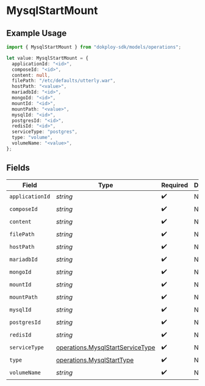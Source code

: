 # MysqlStartMount

## Example Usage

```typescript
import { MysqlStartMount } from "dokploy-sdk/models/operations";

let value: MysqlStartMount = {
  applicationId: "<id>",
  composeId: "<id>",
  content: null,
  filePath: "/etc/defaults/utterly.war",
  hostPath: "<value>",
  mariadbId: "<id>",
  mongoId: "<id>",
  mountId: "<id>",
  mountPath: "<value>",
  mysqlId: "<id>",
  postgresId: "<id>",
  redisId: "<id>",
  serviceType: "postgres",
  type: "volume",
  volumeName: "<value>",
};
```

## Fields

| Field                                                                                | Type                                                                                 | Required                                                                             | Description                                                                          |
| ------------------------------------------------------------------------------------ | ------------------------------------------------------------------------------------ | ------------------------------------------------------------------------------------ | ------------------------------------------------------------------------------------ |
| `applicationId`                                                                      | *string*                                                                             | :heavy_check_mark:                                                                   | N/A                                                                                  |
| `composeId`                                                                          | *string*                                                                             | :heavy_check_mark:                                                                   | N/A                                                                                  |
| `content`                                                                            | *string*                                                                             | :heavy_check_mark:                                                                   | N/A                                                                                  |
| `filePath`                                                                           | *string*                                                                             | :heavy_check_mark:                                                                   | N/A                                                                                  |
| `hostPath`                                                                           | *string*                                                                             | :heavy_check_mark:                                                                   | N/A                                                                                  |
| `mariadbId`                                                                          | *string*                                                                             | :heavy_check_mark:                                                                   | N/A                                                                                  |
| `mongoId`                                                                            | *string*                                                                             | :heavy_check_mark:                                                                   | N/A                                                                                  |
| `mountId`                                                                            | *string*                                                                             | :heavy_check_mark:                                                                   | N/A                                                                                  |
| `mountPath`                                                                          | *string*                                                                             | :heavy_check_mark:                                                                   | N/A                                                                                  |
| `mysqlId`                                                                            | *string*                                                                             | :heavy_check_mark:                                                                   | N/A                                                                                  |
| `postgresId`                                                                         | *string*                                                                             | :heavy_check_mark:                                                                   | N/A                                                                                  |
| `redisId`                                                                            | *string*                                                                             | :heavy_check_mark:                                                                   | N/A                                                                                  |
| `serviceType`                                                                        | [operations.MysqlStartServiceType](../../models/operations/mysqlstartservicetype.md) | :heavy_check_mark:                                                                   | N/A                                                                                  |
| `type`                                                                               | [operations.MysqlStartType](../../models/operations/mysqlstarttype.md)               | :heavy_check_mark:                                                                   | N/A                                                                                  |
| `volumeName`                                                                         | *string*                                                                             | :heavy_check_mark:                                                                   | N/A                                                                                  |